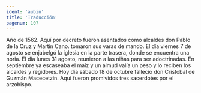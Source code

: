 ```yaml
---
ident: 'aubin'
title: 'Traducción'
pagenum: 107
---
```

Año de 1562.
Aquí por decreto fueron asentados como alcaldes don Pablo de la Cruz y Martín Cano. tomaron sus varas de mando. 
El día viernes 7 de agosto se enjabelgó la iglesia en la parte trasera, donde se encuentra una noria.
El día lunes 31 agosto, reunieron a las niñas para ser adoctrinadas.
En septiembre ya escaseaba el maíz y un almud valía un peso y lo reciben los alcaldes y regidores. 
Hoy día sábado 18 de octubre falleció don Cristobal de Guzmán Macecetzin.
Aqui fueron promividos tres sacerdotes por el arzobispo.
